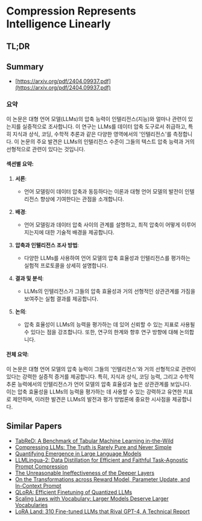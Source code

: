 # Compression Represents Intelligence Linearly
## TL;DR
## Summary
- [https://arxiv.org/pdf/2404.09937.pdf](https://arxiv.org/pdf/2404.09937.pdf)

### 요약

이 논문은 대형 언어 모델(LLMs)의 압축 능력이 인텔리전스(지능)와 얼마나 관련이 있는지를 실증적으로 조사합니다. 이 연구는 LLMs를 데이터 압축 도구로서 취급하고, 특히 지식과 상식, 코딩, 수학적 추론과 같은 다양한 영역에서의 '인텔리전스'를 측정합니다. 이 논문의 주요 발견은 LLMs의 인텔리전스 수준이 그들의 텍스트 압축 능력과 거의 선형적으로 관련이 있다는 것입니다.

#### 섹션별 요약:

1. **서론**:
   - 언어 모델링이 데이터 압축과 동등하다는 이론과 대형 언어 모델의 발전이 인텔리전스 향상에 기여한다는 관점을 소개합니다.

2. **배경**:
   - 언어 모델링과 데이터 압축 사이의 관계를 설명하고, 최적 압축이 어떻게 이루어지는지에 대한 기술적 배경을 제공합니다.

3. **압축과 인텔리전스 조사 방법**:
   - 다양한 LLMs를 사용하여 언어 모델의 압축 효율성과 인텔리전스를 평가하는 실험적 프로토콜을 상세히 설명합니다.

4. **결과 및 분석**:
   - LLMs의 인텔리전스가 그들의 압축 효율성과 거의 선형적인 상관관계를 가짐을 보여주는 실험 결과를 제공합니다.

5. **논의**:
   - 압축 효율성이 LLMs의 능력을 평가하는 데 있어 신뢰할 수 있는 지표로 사용될 수 있다는 점을 강조합니다. 또한, 연구의 한계와 향후 연구 방향에 대해 논의합니다.

#### 전체 요약:

이 논문은 대형 언어 모델의 압축 능력이 그들의 '인텔리전스'와 거의 선형적으로 관련이 있다는 강력한 실증적 증거를 제공합니다. 특히, 지식과 상식, 코딩 능력, 그리고 수학적 추론 능력에서의 인텔리전스가 언어 모델의 압축 효율성과 높은 상관관계를 보입니다. 이는 압축 효율성을 LLMs의 능력을 평가하는 데 사용할 수 있는 강력하고 유연한 지표로 제안하며, 이러한 발견은 LLMs의 발전과 평가 방법론에 중요한 시사점을 제공합니다.

## Similar Papers
- [TabReD: A Benchmark of Tabular Machine Learning in-the-Wild](2406.19380.md)
- [Compressing LLMs: The Truth is Rarely Pure and Never Simple](2310.01382.md)
- [Quantifying Emergence in Large Language Models](2405.12617.md)
- [LLMLingua-2: Data Distillation for Efficient and Faithful Task-Agnostic Prompt Compression](2403.12968.md)
- [The Unreasonable Ineffectiveness of the Deeper Layers](2403.17887.md)
- [On the Transformations across Reward Model, Parameter Update, and In-Context Prompt](2406.16377.md)
- [QLoRA: Efficient Finetuning of Quantized LLMs](2305.14314.md)
- [Scaling Laws with Vocabulary: Larger Models Deserve Larger Vocabularies](2407.13623.md)
- [LoRA Land: 310 Fine-tuned LLMs that Rival GPT-4, A Technical Report](2405.00732.md)
